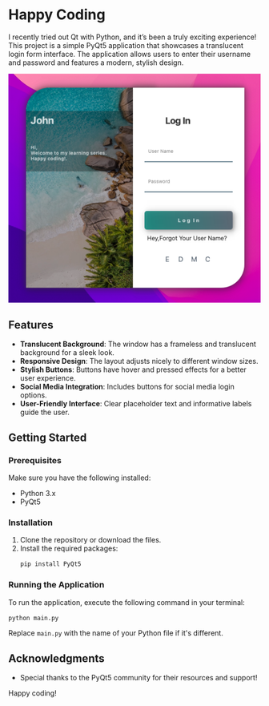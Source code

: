 # Happy Coding

I recently tried out Qt with Python, and it’s been a truly exciting experience! This project is a simple PyQt5 application that showcases a translucent login form interface. The application allows users to enter their username and password and features a modern, stylish design.

![Alt_text](result.png)

## Features
- **Translucent Background**: The window has a frameless and translucent background for a sleek look.
- **Responsive Design**: The layout adjusts nicely to different window sizes.
- **Stylish Buttons**: Buttons have hover and pressed effects for a better user experience.
- **Social Media Integration**: Includes buttons for social media login options.
- **User-Friendly Interface**: Clear placeholder text and informative labels guide the user.

## Getting Started

### Prerequisites
Make sure you have the following installed:
- Python 3.x
- PyQt5

### Installation
1. Clone the repository or download the files.
2. Install the required packages:
   ```bash
   pip install PyQt5
   ```

### Running the Application
To run the application, execute the following command in your terminal:
```bash
python main.py
```

Replace `main.py` with the name of your Python file if it's different.

## Acknowledgments
- Special thanks to the PyQt5 community for their resources and support!

Happy coding!
